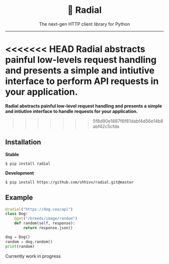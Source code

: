 <br>
<h1 align="center">
🚀 Radial
</h1>
<p align="center">
The next-gen HTTP client library for Python
</p>

***

<<<<<<< HEAD
**Radial abstracts painful low-levels request handling and presents a simple and intiutive interface to perform API requests in your application.**
=======
**Radial abstracts painful low-level request handling and presents a simple and intiutive interface to handle requests for your application.**
>>>>>>> 5f8d90e1887f6f81dabf4d56e14b8abf42c5cfda

## Installation

**Stable**
```
$ pip install radial
```

**Development**
```
$ pip install https://github.com/shhivv/radial.git@master
```
## Example
```py
@radial("https://dog.ceo/api")
class Dog:
    @get("/breeds/image/random")
    def random(self, response):
        return response.json()

dog = Dog()
random = dog.random()
print(random)
```

Currently work in progress
